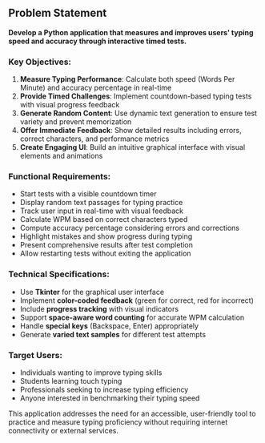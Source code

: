 ## Problem Statement

**Develop a Python application that measures and improves users' typing speed and accuracy through interactive timed tests.**

### Key Objectives:
1. **Measure Typing Performance**: Calculate both speed (Words Per Minute) and accuracy percentage in real-time
2. **Provide Timed Challenges**: Implement countdown-based typing tests with visual progress feedback
3. **Generate Random Content**: Use dynamic text generation to ensure test variety and prevent memorization
4. **Offer Immediate Feedback**: Show detailed results including errors, correct characters, and performance metrics
5. **Create Engaging UI**: Build an intuitive graphical interface with visual elements and animations

### Functional Requirements:
- Start tests with a visible countdown timer
- Display random text passages for typing practice
- Track user input in real-time with visual feedback
- Calculate WPM based on correct characters typed
- Compute accuracy percentage considering errors and corrections
- Highlight mistakes and show progress during typing
- Present comprehensive results after test completion
- Allow restarting tests without exiting the application

### Technical Specifications:
- Use **Tkinter** for the graphical user interface
- Implement **color-coded feedback** (green for correct, red for incorrect)
- Include **progress tracking** with visual indicators
- Support **space-aware word counting** for accurate WPM calculation
- Handle **special keys** (Backspace, Enter) appropriately
- Generate **varied text samples** for different test attempts

### Target Users:
- Individuals wanting to improve typing skills
- Students learning touch typing
- Professionals seeking to increase typing efficiency
- Anyone interested in benchmarking their typing speed

This application addresses the need for an accessible, user-friendly tool to practice and measure typing proficiency without requiring internet connectivity or external services.
